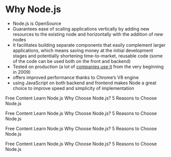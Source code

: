 # Why Node.js

* Node.js is OpenSource
* Guarantees ease of scaling applications vertically by adding new resources to the existing node and horizontally with the addition of new nodes
* It facilitates building separate components that easily complement larger applications, which means saving money at the initial development stages and potentially shortening time-to-market, reusable code (some of the code can be used both on the front and backend)
* Tested on production (a lot of [companies use it](https://selleo.com/blog/10-successful-companies-using-nodejs) from the very beginning in 2009)
* offers improved performance thanks to Chrome’s V8 engine
* using JavaScript on both backend and frontend makes Node a great choice to improve speed and simplicity of implementation

<ResourceGroupTitle>Free Content</ResourceGroupTitle>
<BadgeLink colorScheme='yellow' badgeText='Read' href='https://nodejs.dev/en/learn/'>Learn Node.js</BadgeLink>
<BadgeLink colorScheme='yellow' badgeText='Read' href='https://medium.com/selleo/why-choose-node-js-b0091ad6c3fc'>Why Choose Node.js?</BadgeLink>
<BadgeLink colorScheme='yellow' badgeText='Read' href='https://www.bitovi.com/blog/5-reasons-to-choose-nodejs'>5 Reasons to Choose Node.js</BadgeLink>

<ResourceGroupTitle>Free Content</ResourceGroupTitle>
<BadgeLink colorScheme='yellow' badgeText='Read' href='https://nodejs.dev/en/learn/'>Learn Node.js</BadgeLink>
<BadgeLink colorScheme='yellow' badgeText='Read' href='https://medium.com/selleo/why-choose-node-js-b0091ad6c3fc'>Why Choose Node.js?</BadgeLink>
<BadgeLink colorScheme='yellow' badgeText='Read' href='https://www.bitovi.com/blog/5-reasons-to-choose-nodejs'>5 Reasons to Choose Node.js</BadgeLink>

<ResourceGroupTitle>Free Content</ResourceGroupTitle>
<BadgeLink colorScheme='yellow' badgeText='Read' href='https://nodejs.dev/en/learn/'>Learn Node.js</BadgeLink>
<BadgeLink colorScheme='yellow' badgeText='Read' href='https://medium.com/selleo/why-choose-node-js-b0091ad6c3fc'>Why Choose Node.js?</BadgeLink>
<BadgeLink colorScheme='yellow' badgeText='Read' href='https://www.bitovi.com/blog/5-reasons-to-choose-nodejs'>5 Reasons to Choose Node.js</BadgeLink>

<ResourceGroupTitle>Free Content</ResourceGroupTitle>
<BadgeLink colorScheme='yellow' badgeText='Read' href='https://nodejs.dev/en/learn/'>Learn Node.js</BadgeLink>
<BadgeLink colorScheme='yellow' badgeText='Read' href='https://medium.com/selleo/why-choose-node-js-b0091ad6c3fc'>Why Choose Node.js?</BadgeLink>
<BadgeLink colorScheme='yellow' badgeText='Read' href='https://www.bitovi.com/blog/5-reasons-to-choose-nodejs'>5 Reasons to Choose Node.js</BadgeLink>
